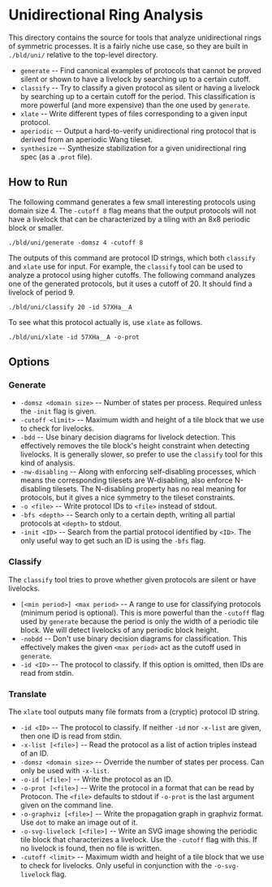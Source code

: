 
# Unidirectional Ring Analysis

This directory contains the source for tools that analyze unidirectional rings of symmetric processes.
It is a fairly niche use case, so they are built in `./bld/uni/` relative to the top-level directory.

* `generate` -- Find canonical examples of protocols that cannot be proved silent or shown to have a livelock by searching up to a certain cutoff.
* `classify` -- Try to classify a given protocol as silent or having a livelock by searching up to a certain cutoff for the period. This classification is more powerful (and more expensive) than the one used by `generate`.
* `xlate` -- Write different types of files corresponding to a given input protocol.
* `aperiodic` -- Output a hard-to-verify unidirectional ring protocol that is derived from an aperiodic Wang tileset.
* `synthesize` -- Synthesize stabilization for a given unidirectional ring spec (as a `.prot` file).

## How to Run

The following command generates a few small interesting protocols using domain size 4.
The `-cutoff 8` flag means that the output protocols will not have a livelock that can be characterized by a tiling with an 8x8 periodic block or smaller.
```
./bld/uni/generate -domsz 4 -cutoff 8
```
The outputs of this command are protocol ID strings, which both `classify` and `xlate` use for input.
For example, the `classify` tool can be used to analyze a protocol using higher cutoffs.
The following command analyzes one of the generated protocols, but it uses a cutoff of 20.
It should find a livelock of period 9.
```
./bld/uni/classify 20 -id 57XHa__A
```
To see what this protocol actually is, use `xlate` as follows.
```
./bld/uni/xlate -id 57XHa__A -o-prot
```

## Options

### Generate

* `-domsz <domain size>` -- Number of states per process. Required unless the `-init` flag is given.
* `-cutoff <limit>` -- Maximum width and height of a tile block that we use to check for livelocks.
* `-bdd` -- Use binary decision diagrams for livelock detection. This effectively removes the tile block's height constraint when detecting livelocks. It is generally slower, so prefer to use the `classify` tool for this kind of analysis.
* `-nw-disabling` -- Along with enforcing self-disabling processes, which means the corresponding tilesets are W-disabling, also enforce N-disabling tilesets. The N-disabling property has no real meaning for protocols, but it gives a nice symmetry to the tileset constraints.
* `-o <file>` -- Write protocol IDs to `<file>` instead of stdout.
* `-bfs <depth>` -- Search only to a certain depth, writing all partial protocols at `<depth>` to stdout.
* `-init <ID>` -- Search from the partial protocol identified by `<ID>`. The only useful way to get such an ID is using the `-bfs` flag.

### Classify

The `classify` tool tries to prove whether given protocols are silent or have livelocks.

* `[<min period>] <max period>` -- A range to use for classifying protocols (minimum period is optional). This is more powerful than the `-cutoff` flag used by `generate` because the period is only the width of a periodic tile block. We will detect livelocks of any periodic block height.
* `-nobdd` -- Don't use binary decision diagrams for classification. This effectively makes the given `<max period>` act as the cutoff used in `generate`.
* `-id <ID>` -- The protocol to classify. If this option is omitted, then IDs are read from stdin.


### Translate

The `xlate` tool outputs many file formats from a (cryptic) protocol ID string.

* `-id <ID>` -- The protocol to classify. If neither `-id` nor `-x-list` are given, then one ID is read from stdin.
* `-x-list [<file>]` -- Read the protocol as a list of action triples instead of an ID.
* `-domsz <domain size>` -- Override the number of states per process. Can only be used with `-x-list`.
* `-o-id [<file>]` -- Write the protocol as an ID.
* `-o-prot [<file>]` -- Write the protocol in a format that can be read by Protocon. The `<file>` defaults to stdout  if `-o-prot` is the last argument given on the command line.
* `-o-graphviz [<file>]` -- Write the propagation graph in graphviz format. Use `dot` to make an image out of it.
* `-o-svg-livelock [<file>]` -- Write an SVG image showing the periodic tile block that characterizes a livelock. Use the `-cutoff` flag with this. If no livelock is found, then no file is written.
* `-cutoff <limit>` -- Maximum width and height of a tile block that we use to check for livelocks. Only useful in conjunction with the `-o-svg-livelock` flag.

